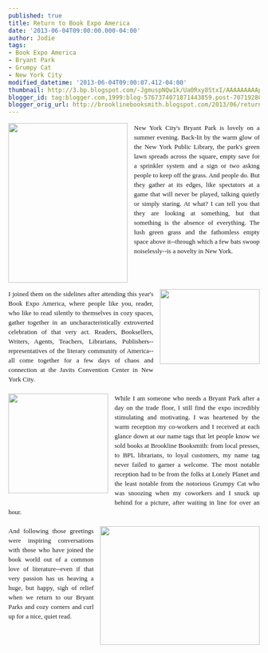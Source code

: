 ```yaml
---
published: true
title: Return to Book Expo America
date: '2013-06-04T09:00:00.000-04:00'
author: Jodie
tags:
- Book Expo America
- Bryant Park
- Grumpy Cat
- New York City
modified_datetime: '2013-06-04T09:00:07.412-04:00'
thumbnail: http://3.bp.blogspot.com/-JgmuspNQw1k/Ua0Rxy8StxI/AAAAAAAAApM/TaDx8HLvDdk/s72-c/0531131421_0001.jpg
blogger_id: tag:blogger.com,1999:blog-5767374071871443859.post-7071928032149720477
blogger_orig_url: http://brooklinebooksmith.blogspot.com/2013/06/return-to-book-expo-america.html
---
```


<div data-mce-style="text-align: justify;" style="font-family: Georgia, 'Times New Roman', 'Bitstream Charter', Times, serif; font-size: 13px; line-height: 19px; text-align: justify;"><a href="http://3.bp.blogspot.com/-JgmuspNQw1k/Ua0Rxy8StxI/AAAAAAAAApM/TaDx8HLvDdk/s1600/0531131421_0001.jpg" imageanchor="1" style="clear: left; float: left; margin-bottom: 1em; margin-right: 1em;"><img border="0" height="320" src="http://3.bp.blogspot.com/-JgmuspNQw1k/Ua0Rxy8StxI/AAAAAAAAApM/TaDx8HLvDdk/s320/0531131421_0001.jpg" width="239" /></a>New York City's Bryant Park is lovely on a summer evening. Back-lit by the warm glow of the New York Public Library, the park's green lawn spreads across the square, empty save for a sprinkler system and a sign or two asking people to keep off the grass. And people do. But they gather at its edges, like spectators at a game that will never be played, talking quietly or simply staring. At what? I can tell you that they are looking at something, but that something is the absence of everything. The lush green grass and the fathomless empty space above it--through which a few bats swoop noiselessly--is a novelty in New York.</div><div data-mce-style="text-align: justify;" style="font-family: Georgia, 'Times New Roman', 'Bitstream Charter', Times, serif; font-size: 13px; line-height: 19px; text-align: justify;"><br /></div><div data-mce-style="text-align: justify;" style="font-family: Georgia, 'Times New Roman', 'Bitstream Charter', Times, serif; font-size: 13px; line-height: 19px; text-align: justify;"><div class="separator" style="clear: both; text-align: center;"><a href="http://3.bp.blogspot.com/-q7YBiZbjH0U/Ua0Rmr9f-LI/AAAAAAAAApE/rm2Dc-hKM3c/s1600/0531131657.jpg" imageanchor="1" style="clear: right; float: right; margin-bottom: 1em; margin-left: 1em;"><img border="0" height="150" src="http://3.bp.blogspot.com/-q7YBiZbjH0U/Ua0Rmr9f-LI/AAAAAAAAApE/rm2Dc-hKM3c/s200/0531131657.jpg" width="200" /></a></div>I joined them on the sidelines after attending this year's Book Expo America, where people like you, reader, who like to read silently to&nbsp;themselves in cozy spaces, gather together in an uncharacteristically extroverted celebration of that very act. Readers, Booksellers, Writers, Agents, Teachers, Librarians, Publishers--representatives of the literary community of America--all come together for a few days of chaos and connection at the Javits Convention Center in New York City.</div><div data-mce-style="text-align: justify;" style="font-family: Georgia, 'Times New Roman', 'Bitstream Charter', Times, serif; font-size: 13px; line-height: 19px; text-align: justify;"><br /></div><div data-mce-style="text-align: justify;" style="font-family: Georgia, 'Times New Roman', 'Bitstream Charter', Times, serif; font-size: 13px; line-height: 19px; text-align: justify;"><div class="separator" style="clear: both; text-align: center;"><a href="http://1.bp.blogspot.com/-Go4zULmeOqc/Ua0SBLblV8I/AAAAAAAAApU/cDhM-NjzqBk/s1600/425374_10152909140855192_260819155_n.jpg" imageanchor="1" style="clear: left; float: left; margin-bottom: 1em; margin-right: 1em;"><img border="0" height="200" src="http://1.bp.blogspot.com/-Go4zULmeOqc/Ua0SBLblV8I/AAAAAAAAApU/cDhM-NjzqBk/s200/425374_10152909140855192_260819155_n.jpg" width="200" /></a></div>While I am someone who needs a Bryant Park after a day on the trade floor, I still find the expo incredibly stimulating and motivating.&nbsp;I was heartened by the warm reception my co-workers and I received at each glance down at our name tags that let people know we sold books at Brookline Booksmith: from local presses, to BPL librarians, to loyal customers, my name tag never failed to garner a welcome. The most notable reception had to be from the folks at Lonely Planet and the least notable from the notorious Grumpy Cat who was snoozing when my coworkers and I snuck up behind for a picture, after waiting in line for over an hour.</div><div data-mce-style="text-align: justify;" style="font-family: Georgia, 'Times New Roman', 'Bitstream Charter', Times, serif; font-size: 13px; line-height: 19px; text-align: justify;"><br /></div><div data-mce-style="text-align: justify;" style="font-family: Georgia, 'Times New Roman', 'Bitstream Charter', Times, serif; font-size: 13px; line-height: 19px; text-align: justify;"><div class="separator" style="clear: both; text-align: center;"><a href="http://4.bp.blogspot.com/-m94bc6g11XQ/UavWntSOReI/AAAAAAAAAos/Rc9DroVP1nA/s1600/photo+1.JPG" imageanchor="1" style="clear: right; float: right; margin-bottom: 1em; margin-left: 1em;"><img border="0" height="238" src="http://4.bp.blogspot.com/-m94bc6g11XQ/UavWntSOReI/AAAAAAAAAos/Rc9DroVP1nA/s320/photo+1.JPG" width="320" /></a></div>And following those greetings were inspiring conversations with those who have joined the book world out of a common love of literature--even if that very passion has us heaving a huge, but happy, sigh of relief when we return to our Bryant Parks and cozy corners and curl up for a nice, quiet read.</div>